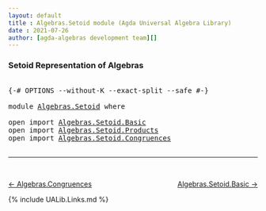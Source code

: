 ```yaml
---
layout: default
title : Algebras.Setoid module (Agda Universal Algebra Library)
date : 2021-07-26
author: [agda-algebras development team][]
---
```


### <a id="setoid-representation-of-algebras">Setoid Representation of Algebras</a>

<pre class="Agda">

<a id="250" class="Symbol">{-#</a> <a id="254" class="Keyword">OPTIONS</a> <a id="262" class="Pragma">--without-K</a> <a id="274" class="Pragma">--exact-split</a> <a id="288" class="Pragma">--safe</a> <a id="295" class="Symbol">#-}</a>

<a id="300" class="Keyword">module</a> <a id="307" href="Algebras.Setoid.html" class="Module">Algebras.Setoid</a> <a id="323" class="Keyword">where</a>

<a id="330" class="Keyword">open</a> <a id="335" class="Keyword">import</a> <a id="342" href="Algebras.Setoid.Basic.html" class="Module">Algebras.Setoid.Basic</a>
<a id="364" class="Keyword">open</a> <a id="369" class="Keyword">import</a> <a id="376" href="Algebras.Setoid.Products.html" class="Module">Algebras.Setoid.Products</a>
<a id="401" class="Keyword">open</a> <a id="406" class="Keyword">import</a> <a id="413" href="Algebras.Setoid.Congruences.html" class="Module">Algebras.Setoid.Congruences</a>

</pre>


--------------------------------

<br>

[← Algebras.Congruences](Algebras.Congruences.html)
<span style="float:right;">[Algebras.Setoid.Basic →](Algebras.Setoid.Basic.html)</span>

{% include UALib.Links.md %}

[agda-algebras development team]: https://github.com/ualib/agda-algebras#the-agda-algebras-development-team
